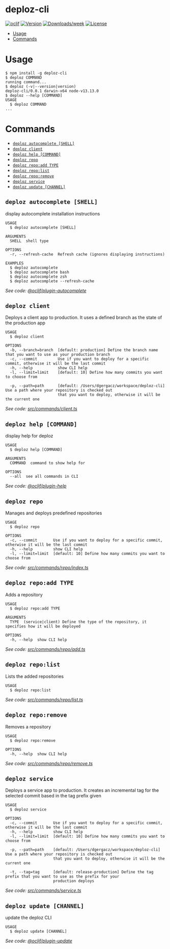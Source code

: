 deploz-cli
==========



[![oclif](https://img.shields.io/badge/cli-oclif-brightgreen.svg)](https://oclif.io)
[![Version](https://img.shields.io/npm/v/deploz-cli.svg)](https://npmjs.org/package/deploz-cli)
[![Downloads/week](https://img.shields.io/npm/dw/deploz-cli.svg)](https://npmjs.org/package/deploz-cli)
[![License](https://img.shields.io/npm/l/deploz-cli.svg)](https://github.com/gergaczd/deploz-cli/blob/master/package.json)

<!-- toc -->
* [Usage](#usage)
* [Commands](#commands)
<!-- tocstop -->
# Usage
<!-- usage -->
```sh-session
$ npm install -g deploz-cli
$ deploz COMMAND
running command...
$ deploz (-v|--version|version)
deploz-cli/0.0.1 darwin-x64 node-v13.13.0
$ deploz --help [COMMAND]
USAGE
  $ deploz COMMAND
...
```
<!-- usagestop -->
# Commands
<!-- commands -->
* [`deploz autocomplete [SHELL]`](#deploz-autocomplete-shell)
* [`deploz client`](#deploz-client)
* [`deploz help [COMMAND]`](#deploz-help-command)
* [`deploz repo`](#deploz-repo)
* [`deploz repo:add TYPE`](#deploz-repoadd-type)
* [`deploz repo:list`](#deploz-repolist)
* [`deploz repo:remove`](#deploz-reporemove)
* [`deploz service`](#deploz-service)
* [`deploz update [CHANNEL]`](#deploz-update-channel)

## `deploz autocomplete [SHELL]`

display autocomplete installation instructions

```
USAGE
  $ deploz autocomplete [SHELL]

ARGUMENTS
  SHELL  shell type

OPTIONS
  -r, --refresh-cache  Refresh cache (ignores displaying instructions)

EXAMPLES
  $ deploz autocomplete
  $ deploz autocomplete bash
  $ deploz autocomplete zsh
  $ deploz autocomplete --refresh-cache
```

_See code: [@oclif/plugin-autocomplete](https://github.com/oclif/plugin-autocomplete/blob/v0.2.0/src/commands/autocomplete/index.ts)_

## `deploz client`

Deploys a client app to production. It uses a defined branch as the state of the production app

```
USAGE
  $ deploz client

OPTIONS
  -b, --branch=branch  [default: production] Define the branch name that you want to use as your production branch
  -c, --commit         Use if you want to deploy for a specific commit, otherwise it will be the last commit
  -h, --help           show CLI help
  -l, --limit=limit    [default: 10] Define how many commits you want to choose from

  -p, --path=path      [default: /Users/dgergacz/workspace/deploz-cli] Use a path where your repository is checked out
                       that you want to deploy, otherwise it will be the current one
```

_See code: [src/commands/client.ts](https://github.com/gergaczd/deploz-cli/blob/v0.0.1/src/commands/client.ts)_

## `deploz help [COMMAND]`

display help for deploz

```
USAGE
  $ deploz help [COMMAND]

ARGUMENTS
  COMMAND  command to show help for

OPTIONS
  --all  see all commands in CLI
```

_See code: [@oclif/plugin-help](https://github.com/oclif/plugin-help/blob/v3.2.0/src/commands/help.ts)_

## `deploz repo`

Manages and deploys predefined repositories

```
USAGE
  $ deploz repo

OPTIONS
  -c, --commit       Use if you want to deploy for a specific commit, otherwise it will be the last commit
  -h, --help         show CLI help
  -l, --limit=limit  [default: 10] Define how many commits you want to choose from
```

_See code: [src/commands/repo/index.ts](https://github.com/gergaczd/deploz-cli/blob/v0.0.1/src/commands/repo/index.ts)_

## `deploz repo:add TYPE`

Adds a repository

```
USAGE
  $ deploz repo:add TYPE

ARGUMENTS
  TYPE  (service|client) Define the type of the repository, it specifies how it will be deployed

OPTIONS
  -h, --help  show CLI help
```

_See code: [src/commands/repo/add.ts](https://github.com/gergaczd/deploz-cli/blob/v0.0.1/src/commands/repo/add.ts)_

## `deploz repo:list`

Lists the added repositories

```
USAGE
  $ deploz repo:list
```

_See code: [src/commands/repo/list.ts](https://github.com/gergaczd/deploz-cli/blob/v0.0.1/src/commands/repo/list.ts)_

## `deploz repo:remove`

Removes a repository

```
USAGE
  $ deploz repo:remove

OPTIONS
  -h, --help  show CLI help
```

_See code: [src/commands/repo/remove.ts](https://github.com/gergaczd/deploz-cli/blob/v0.0.1/src/commands/repo/remove.ts)_

## `deploz service`

Deploys a service app to production. It creates an incremental tag for the selected commit based in the tag prefix given

```
USAGE
  $ deploz service

OPTIONS
  -c, --commit       Use if you want to deploy for a specific commit, otherwise it will be the last commit
  -h, --help         show CLI help
  -l, --limit=limit  [default: 10] Define how many commits you want to choose from

  -p, --path=path    [default: /Users/dgergacz/workspace/deploz-cli] Use a path where your repository is checked out
                     that you want to deploy, otherwise it will be the current one

  -t, --tag=tag      [default: release-production] Define the tag prefix that you want to use as the prefix for your
                     production deploys
```

_See code: [src/commands/service.ts](https://github.com/gergaczd/deploz-cli/blob/v0.0.1/src/commands/service.ts)_

## `deploz update [CHANNEL]`

update the deploz CLI

```
USAGE
  $ deploz update [CHANNEL]
```

_See code: [@oclif/plugin-update](https://github.com/oclif/plugin-update/blob/v1.3.10/src/commands/update.ts)_
<!-- commandsstop -->
